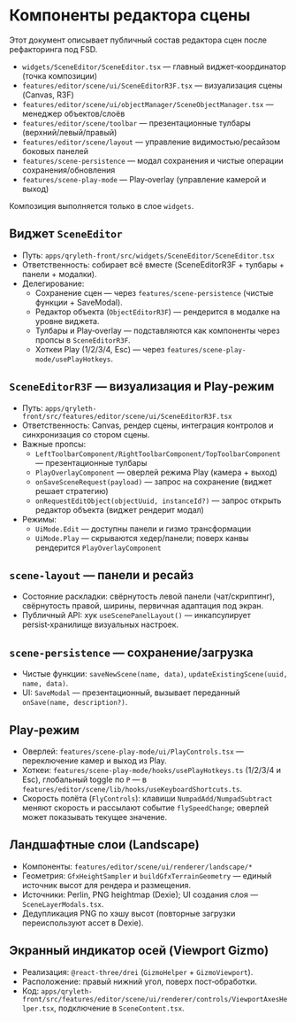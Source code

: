 # Компоненты редактора сцены

Этот документ описывает публичный состав редактора сцен после рефакторинга под FSD.

- `widgets/SceneEditor/SceneEditor.tsx` — главный виджет‑координатор (точка композиции)
- `features/editor/scene/ui/SceneEditorR3F.tsx` — визуализация сцены (Canvas, R3F)
- `features/editor/scene/ui/objectManager/SceneObjectManager.tsx` — менеджер объектов/слоёв
- `features/editor/scene/toolbar` — презентационные тулбары (верхний/левый/правый)
- `features/editor/scene/layout` — управление видимостью/ресайзом боковых панелей
- `features/scene-persistence` — модал сохранения и чистые операции сохранения/обновления
- `features/scene-play-mode` — Play‑overlay (управление камерой и выход)

Композиция выполняется только в слое `widgets`.

## Виджет `SceneEditor`

- Путь: `apps/qryleth-front/src/widgets/SceneEditor/SceneEditor.tsx`
- Ответственность: собирает всё вместе (SceneEditorR3F + тулбары + панели + модалки).
- Делегирование:
  - Сохранение сцен — через `features/scene-persistence` (чистые функции + SaveModal).
  - Редактор объекта (`ObjectEditorR3F`) — рендерится в модалке на уровне виджета.
  - Тулбары и Play‑overlay — подставляются как компоненты через пропсы в `SceneEditorR3F`.
  - Хоткеи Play (1/2/3/4, Esc) — через `features/scene-play-mode/usePlayHotkeys`.

## `SceneEditorR3F` — визуализация и Play‑режим

- Путь: `apps/qryleth-front/src/features/editor/scene/ui/SceneEditorR3F.tsx`
- Ответственность: Canvas, рендер сцены, интеграция контролов и синхронизация со стором сцены.
- Важные пропсы:
  - `LeftToolbarComponent/RightToolbarComponent/TopToolbarComponent` — презентационные тулбары
  - `PlayOverlayComponent` — оверлей режима Play (камера + выход)
  - `onSaveSceneRequest(payload)` — запрос на сохранение (виджет решает стратегию)
  - `onRequestEditObject(objectUuid, instanceId?)` — запрос открыть редактор объекта (виджет рендерит модал)
- Режимы:
  - `UiMode.Edit` — доступны панели и гизмо трансформации
  - `UiMode.Play` — скрываются хедер/панели; поверх канвы рендерится `PlayOverlayComponent`

## `scene-layout` — панели и ресайз

- Состояние раскладки: свёрнутость левой панели (чат/скриптинг), свёрнутость правой, ширины, первичная адаптация под экран.
- Публичный API: хук `useScenePanelLayout()` — инкапсулирует persist‑хранилище визуальных настроек.

## `scene-persistence` — сохранение/загрузка

- Чистые функции: `saveNewScene(name, data)`, `updateExistingScene(uuid, name, data)`.
- UI: `SaveModal` — презентационный, вызывает переданный `onSave(name, description?)`.

## Play‑режим

- Оверлей: `features/scene-play-mode/ui/PlayControls.tsx` — переключение камер и выход из Play.
- Хоткеи: `features/scene-play-mode/hooks/usePlayHotkeys.ts` (1/2/3/4 и Esc), глобальный toggle по `P` — в `features/editor/scene/lib/hooks/useKeyboardShortcuts.ts`.
- Скорость полёта (`FlyControls`): клавиши `NumpadAdd/NumpadSubtract` меняют скорость и рассылают событие `flySpeedChange`; оверлей может показывать текущее значение.

## Ландшафтные слои (Landscape)

- Компоненты: `features/editor/scene/ui/renderer/landscape/*`
- Геометрия: `GfxHeightSampler` и `buildGfxTerrainGeometry` — единый источник высот для рендера и размещения.
- Источники: Perlin, PNG heightmap (Dexie); UI создания слоя — `SceneLayerModals.tsx`.
- Дедупликация PNG по хэшу высот (повторные загрузки переиспользуют ассет в Dexie).

## Экранный индикатор осей (Viewport Gizmo)

- Реализация: `@react-three/drei` (`GizmoHelper` + `GizmoViewport`).
- Расположение: правый нижний угол, поверх пост‑обработки.
- Код: `apps/qryleth-front/src/features/editor/scene/ui/renderer/controls/ViewportAxesHelper.tsx`, подключение в `SceneContent.tsx`.
